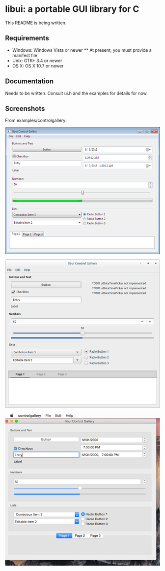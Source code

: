 # libui: a portable GUI library for C

This README is being written.

## Requirements

* Windows: Windows Vista or newer
** At present, you must provide a manifest file
* Unix: GTK+ 3.4 or newer
* OS X: OS X 10.7 or newer

## Documentation

Needs to be written. Consult ui.h and the examples for details for now.

## Screenshots

From examples/controlgallery:

![Windows](examples/controlgallery/windows.png)

![Unix](examples/controlgallery/unix.png)

![OS X](examples/controlgallery/darwin.png)
